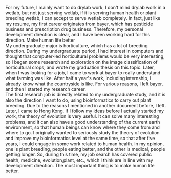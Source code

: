 For my future, I mainly want to do drylab work, I don't mind drylab work in a wetlab, but not just serving wetlab, if it is serving human health or plant breeding wetlab, I can accept to serve wetlab completely. In fact, just like my resume, my first career originates from bayer, which has pesticide business and prescription drug business. Therefore, my personal development direction is clear, and I have been working hard for this direction. Make human life better   
My undergraduate major is horticulture, which has a lot of breeding direction. During my undergraduate period, I had interest in computers and thought that computer-led horticultural problems would be very interesting, so I began some research and exploration on the image classification of horticultural crops, and wrote my graduation thesis on this topic. Later, when I was looking for a job, I came to work at bayer to really understand what farming was like. After half a year's work, including internship, I already know what the countryside is like. For various reasons, I left bayer, and then I started my research career.  
The first research job is directly related to my undergraduate study, and it is also the direction I want to do, using bioinformatics to carry out plant breeding. Due to the reasons I mentioned in another document before, I left.  
Later, I came to Hong Kong. If I follow my ideas before I actually started my work, the theory of evolution is very useful. It can solve many interesting problems, and it can also have a good understanding of the current earth environment, so that human beings can know where they come from and where to go. I originally wanted to seriously study the theory of evolution and improve my bioinformatics level at the same time, so that after five years, I could engage in some work related to human health. In my opinion, one is plant breeding, people eating better, and the other is medical, people getting longer. So, during this time, my job search has covered public health, medicine, evolution,plant, etc., which I think are in line with my development direction. The most important thing is to make human life better.  
